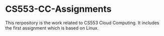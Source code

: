 # CS553-CC-Assignments
This rerpository is the work related to CS553 Cloud Computing. It includes the first assignment which is based on Linux. 
